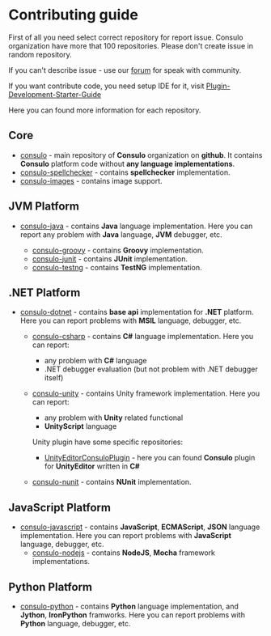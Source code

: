 # Contributing guide

First of all you need select correct repository for report issue. Consulo organization have more that 100 repositories. Please don't create issue in random repository.

If you can't describe issue - use our [forum](https://discuss.consulo.io/) for speak with community.

If you want contribute code, you need setup IDE for it, visit [Plugin-Development-Starter-Guide](https://github.com/consulo/consulo/wiki/Plugin-Development-Starter-Guide)


Here you can found more information for each repository.

## Core
 * [consulo](http://github.com/consulo/consulo) - main repository of **Consulo** organization on **github**. It contains **Consulo** platform code without **any language implementations**. 
 * [consulo-spellchecker](http://github.com/consulo/consulo-spellchecker) - contains **spellchecker** implementation.
 * [consulo-images](http://github.com/consulo/consulo-images) - contains image support. 

## JVM Platform
 * [consulo-java](http://github.com/consulo/consulo-java) - contains **Java** language implementation. Here you can report any problem with **Java** language, **JVM** debugger, etc.

    * [consulo-groovy](http://github.com/consulo/consulo-groovy) - contains **Groovy** implementation.
    * [consulo-junit](http://github.com/consulo/consulo-junit) - contains **JUnit** implementation.
    * [consulo-testng](http://github.com/consulo/consulo-testng) - contains **TestNG** implementation.

## .NET Platform
 * [consulo-dotnet](http://github.com/consulo/consulo-dotnet) - contains **base api** implementation for **.NET** platform. Here you can report problems with **MSIL** language, debugger, etc.

    * [consulo-csharp](http://github.com/consulo/consulo-csharp) - contains **C#** language implementation. Here you can report:
      * any problem with **C#** language
      * .NET debugger evaluation (but not problem with .NET debugger itself)

    * [consulo-unity](http://github.com/consulo/consulo-unity) - contains Unity framework implementation. Here you can report:
      * any problem with **Unity** related functional
      * **UnityScript** language

      Unity plugin have some specific repositories: 
        * [UnityEditorConsuloPlugin](https://github.com/consulo/UnityEditorConsuloPlugin) - here you can found **Consulo** plugin for **UnityEditor** written in **C#**

    * [consulo-nunit](http://github.com/consulo/consulo-nunit) - contains **NUnit** implementation.

## JavaScript Platform
 * [consulo-javascript](http://github.com/consulo/consulo-javascript) - contains **JavaScript**, **ECMAScript**, **JSON** language implementation. Here you can report problems with **JavaScript** language, debugger, etc.
    * [consulo-nodejs](http://github.com/consulo/consulo-nodejs) - contains **NodeJS**, **Mocha** framework implementations.
    
## Python Platform
 * [consulo-python](http://github.com/consulo/consulo-python) - contains **Python** language implementation, and **Jython**, **IronPython** framworks. Here you can report problems with **Python** language, debugger, etc.
